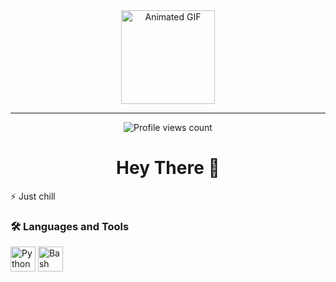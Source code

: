 <div align="center">
  <img src="https://media3.giphy.com/media/v1.Y2lkPTc5MGI3NjExbzNuY3hic3dnamtsZ21odzR3MG9seTViOWpqa3piZThldmZmODJ1OCZlcD12MV9pbnRlcm5hbF9pbnRlcm5hbF9naWZfYnlfaWQmY3Q9Zw/77rvjVcaJr1BgKSXtR/giphy.gif" alt="Animated GIF" width="150" height="150">
</div>

---

<div align="center">
  <img src="https://profile-counter.glitch.me/dineshpathro90/count.svg" alt="Profile views count">
</div>


<h1 align="center">Hey There 👋</h1>


<p align="left">⚡ Just chill</p>


<h3 align="left">🛠 Languages and Tools</h3>

<div align="left">
  <img src="https://cdn.jsdelivr.net/gh/devicons/devicon/icons/python/python-original.svg" alt="Python" width="40" height="40">
  <img src="https://cdn.jsdelivr.net/gh/devicons/devicon/icons/bash/bash-original.svg" alt="Bash" width="40" height="40">
</div>
